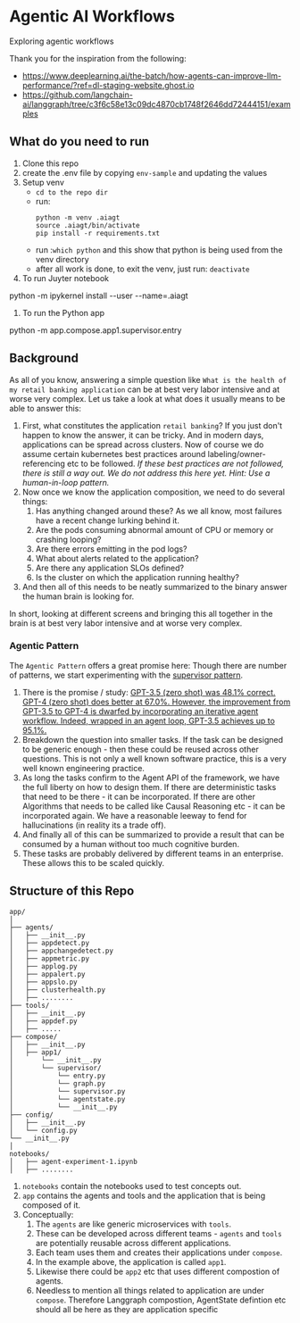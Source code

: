 # Agentic AI Workflows
Exploring agentic workflows

Thank you for the inspiration from the following:
- https://www.deeplearning.ai/the-batch/how-agents-can-improve-llm-performance/?ref=dl-staging-website.ghost.io
- https://github.com/langchain-ai/langgraph/tree/c3f6c58e13c09dc4870cb1748f2646dd72444151/examples



## What do you need to run
1. Clone this repo
1. create the .env file by copying `env-sample` and updating the values
1. Setup venv
    - `cd to the repo dir`
    - run: 
        ```
        python -m venv .aiagt
        source .aiagt/bin/activate
        pip install -r requirements.txt
        ```
    - run :`which python` and this show that python is being used from the venv directory
    - after all work is done, to exit the venv, just run: `deactivate`
1. To run Juyter notebook    

python -m ipykernel install --user --name=.aiagt

1. To run the Python app

python -m app.compose.app1.supervisor.entry

## Background

As all of you know, answering a simple question like `What is the health of my retail banking application` can be at best very labor intensive and at worse very complex. Let us take a look at what does it usually means to be able to answer this:

1. First, what constitutes the application `retail banking`? If you just don't happen to know the answer, it can be tricky. And in modern days, applications can be spread across clusters. Now of course we do assume certain kubernetes best practices around labeling/owner-referencing etc to be followed. _If these best practices are not followed, there is still a way out. We do not address this here yet. Hint: Use a human-in-loop pattern._
1. Now once we know the application composition, we need to do several things:
    1. Has anything changed around these? As we all know, most failures have a recent change lurking behind it.
    1. Are the pods consuming abnormal amount of CPU or memory or crashing looping?
    1. Are there errors emitting in the pod logs?
    1. What about alerts related to the application?
    1. Are there any application SLOs defined?
    1. Is the cluster on which the application running healthy?
1. And then all of this needs to be neatly summarized to the binary answer the human brain is looking for.

In short, looking at different screens and bringing this all together in the brain is at best very labor intensive and at worse very complex. 

### Agentic Pattern

The `Agentic Pattern` offers a great promise here:
Though there are number of patterns, we start experimenting with the [supervisor pattern](https://github.com/langchain-ai/langgraph/blob/c3f6c58e13c09dc4870cb1748f2646dd72444151/examples/multi_agent/agent_supervisor.ipynb).
1. There is the promise / study: [GPT-3.5 (zero shot) was 48.1% correct. GPT-4 (zero shot) does better at 67.0%. However, the improvement from GPT-3.5 to GPT-4 is dwarfed by incorporating an iterative agent workflow. Indeed, wrapped in an agent loop, GPT-3.5 achieves up to 95.1%. ](https://www.deeplearning.ai/the-batch/how-agents-can-improve-llm-performance/?ref=dl-staging-website.ghost.io)
1. Breakdown the question into smaller tasks. If the task can be designed to be generic enough - then these could be reused across other questions. This is not only a well known software practice, this is a very well known engineering practice. 
1. As long the tasks confirm to the Agent API of the framework, we have the full liberty on how to design them. If there are deterministic tasks that need to be there - it can be incorporated. If there are other Algorithms that needs to be called like Causal Reasoning etc - it can be incorporated again. We have a reasonable leeway to fend for hallucinations (in reality its a trade off).
1. And finally all of this can be summarized to provide a result that can be consumed by a human without too much cognitive burden.
1. These tasks are probably delivered by different teams in an enterprise. These allows this to be scaled quickly.

## Structure of this Repo
```
app/
│
├── agents/
│   ├── __init__.py
│   ├── appdetect.py
│   ├── appchangedetect.py
│   ├── appmetric.py
│   ├── applog.py
│   ├── appalert.py
│   ├── appslo.py
│   ├── clusterhealth.py
│   ├── ........
├── tools/
│   ├── __init__.py
│   ├── appdef.py
│   ├── .....
├── compose/
│   ├── __init__.py
│   ├── app1/
│       └── __init__.py
│       └── supervisor/
│           └── entry.py
│           └── graph.py
│           └── supervisor.py
│           └── agentstate.py
│           └── __init__.py
├── config/
│   ├── __init__.py
│   └── config.py
└── __init__.py
│
notebooks/
│   ├── agent-experiment-1.ipynb
│   ├── ........
```

1. `notebooks` contain the notebooks used to test concepts out.
1. `app` contains the agents and tools and the application that is being composed of it. 
1. Conceptually:
    1. The `agents` are like generic microservices with `tools`. 
    1. These can be developed across different teams - `agents` and `tools` are potentially reusable across different applications. 
    1. Each team uses them and creates their applications under `compose`. 
    1. In the example above, the application is called `app1`. 
    1. Likewise there could be `app2` etc that uses different compostion of agents.
    1. Needless to mention all things related to application are under `compose`. Therefore Langgraph compostion, AgentState defintion etc should all be here as they are application specific






